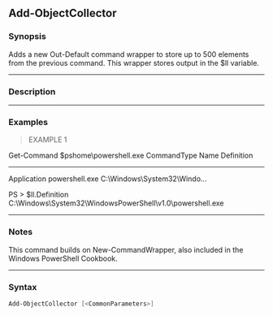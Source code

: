 Add-ObjectCollector
-------------------

### Synopsis
Adds a new Out-Default command wrapper to store up to 500 elements from
the previous command. This wrapper stores output in the $ll variable.

---

### Description

---

### Examples
> EXAMPLE 1

Get-Command $pshome\powershell.exe
CommandType     Name                          Definition
-----------     ----                          ----------
Application     powershell.exe                C:\Windows\System32\Windo...

PS > $ll.Definition
C:\Windows\System32\WindowsPowerShell\v1.0\powershell.exe

---

### Notes
This command builds on New-CommandWrapper, also included in the Windows
PowerShell Cookbook.

---

### Syntax
```PowerShell
Add-ObjectCollector [<CommonParameters>]
```
